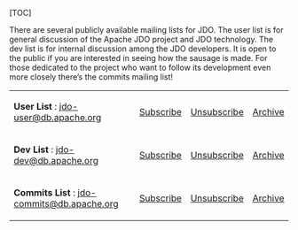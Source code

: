 [TOC]

There are several publicly available mailing lists for JDO. The user list is for general discussion of the Apache JDO project and JDO technology. The dev list is for internal discussion among the JDO developers. It is open to the public if you are interested in seeing how the sausage is made. For those dedicated to the project who want to follow its development even more closely there’s the commits mailing list!

<table class="tableblock frame-all grid-all stretch">
    <colgroup>
        <col>
        <col>
        <col>
        <col>
    </colgroup>
    <tbody>
        <tr>
            <td class="tableblock halign-left valign-top">
                <p class="tableblock"><strong>User List</strong> : <a
                        href="mailto:jdo-user@db.apache.org">jdo-user@db.apache.org</a>
                </p>
            </td>
            <td class="tableblock halign-left valign-top">
                <p class="tableblock"><a
                        href="mailto:jdo-user-subscribe@db.apache.org">Subscribe</a>
                </p>
            </td>
            <td class="tableblock halign-left valign-top">
                <p class="tableblock"><a
                        href="mailto:jdo-user-unsubscribe@db.apache.org">Unsubscribe</a>
                </p>
            </td>
            <td class="tableblock halign-left valign-top">
                <p class="tableblock"><a
                        href="http://mail-archives.apache.org/mod_mbox/db-jdo-user/">Archive</a>
                </p>
            </td>
        </tr>
        <tr>
            <td class="tableblock halign-left valign-top">
                <p class="tableblock"><strong>Dev List</strong> : <a
                        href="mailto:jdo-dev@db.apache.org">jdo-dev@db.apache.org</a>
                </p>
            </td>
            <td class="tableblock halign-left valign-top">
                <p class="tableblock"><a
                        href="mailto:jdo-dev-subscribe@db.apache.org">Subscribe</a>
                </p>
            </td>
            <td class="tableblock halign-left valign-top">
                <p class="tableblock"><a
                        href="mailto:jdo-dev-unsubscribe@db.apache.org">Unsubscribe</a>
                </p>
            </td>
            <td class="tableblock halign-left valign-top">
                <p class="tableblock"><a
                        href="http://mail-archives.apache.org/mod_mbox/db-jdo-dev/">Archive</a>
                </p>
            </td>
        </tr>
        <tr>
            <td class="tableblock halign-left valign-top">
                <p class="tableblock"><strong>Commits List</strong> : <a
                        href="mailto:jdo-commits@db.apache.org">jdo-commits@db.apache.org</a>
                </p>
            </td>
            <td class="tableblock halign-left valign-top">
                <p class="tableblock"><a
                        href="mailto:jdo-commits-subscribe@db.apache.org">Subscribe</a>
                </p>
            </td>
            <td class="tableblock halign-left valign-top">
                <p class="tableblock"><a
                        href="mailto:jdo-commits-unsubscribe@db.apache.org">Unsubscribe</a>
                </p>
            </td>
            <td class="tableblock halign-left valign-top">
                <p class="tableblock"><a
                        href="http://mail-archives.apache.org/mod_mbox/db-jdo-commits/">Archive</a>
                </p>
            </td>
        </tr>
    </tbody>
</table>
